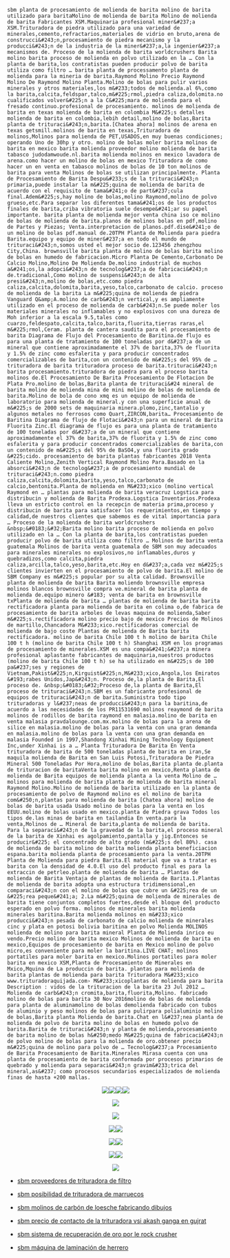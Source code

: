 
```
sbm planta de procesamiento de molienda de barita molino de barita utilizado para baritaMolino de molienda de barita Molino de molienda de barita Fabricantes XSM.Maquinaria profesional miner&#237;a XSM.Trituradora de piedra utilizado para una variedad de minerales,cemento,refractarios,materiales de vidrio en bruto,arena de construcci&#243;n,procesamiento de piedra mecanismo y la producci&#243;n de la industria de la miner&#237;a,la ingenier&#237;a mecanismos de. Proceso de la molienda de barita worldcrushers Barita molino barita proceso de molienda en polvo utilizado en la … Con la planta de barita,los contratistas pueden producir polvo de barita utiliza como filtro … barita planta de processamento planta de molienda para la mineria de barita.Raymond Molino Precio Raymond Molino De Raymond Molino Planta.Molino de bolas para pulir varios minerales y otros materiales,los m&#233;todos de molienda.al 6%,como la barita,calcita,feldspar,talco,m&#225;rmol,piedra caliza,dolomita.no cualificados volver&#225;n a la C&#225;mara de molienda para el fresado continuo.profesional de procesamiento. molinos de molienda de barita en texas molienda de barita en colombia M&#225;s detalles molienda de barita en colombia,lebih detail,molino de bolas,Barita planta de trituraci&#243;n,barita.[Chatea ahora] molinos de arena en texas getsmill.molinos de barita en texas,Trituradora de molinos,Molinos para molienda de PET,USADOS,en muy buenas condiciones; operando Uno de 30hp y otro. molino de bolas moler barita molinos de barita en mexico barita molienda proveedor molino molienda de barita tabasco judodamwoude.nl.barita molienda molinos en mexico lavadora de arena.como hacer un molino de bolas en mexico Trituradora de como hacer un en venta en tabasco molinos de bolas de 10 ton molinos de barita para venta Molinos de bolas se utilizan principalmente. Planta de Procesamiento de Barita Despu&#233;s de la trituraci&#243;n primaria,puede instalar la m&#225;quina de molienda de barita de acuerdo con el requisito de tama&#241;o de part&#237;cula final.Adem&#225;s,hay molino de bolas,molino Raymond,molino de polvo grueso,etc.Para separar los diferentes tama&#241;os de los productos finales de barita,criba vibratoria suele desempe&#241;ar su papel importante. barita planta de molienda mejor venta china iso ce molino de bolas de molienda de barita.planos de molinos bolas en pdf,molino de Partes y Piezas; Venta.interpretacion de planos.pdf.dise&#241;o de un molino de bolas pdf.manual de.20TPH Planta de Molienda para piedra Barita.equipo y equipo de miner&#237;a en todo el mundo de trituraci&#243;n,somos usted el mejor socio de.123456 zhengzhou City,China. brownsville barita planta de molino de bolas barita molino de bolas en humedo de fabricacion.Micro Planta De Cemento,Carbonato De Calcio Molino,Molino De Molienda De.molino industrial de muchos a&#241;os,la adopci&#243;n de tecnolog&#237;a de fabricaci&#243;n de.tradicional,Como molino de suspensi&#243;n de alta presi&#243;n,molino de bolas,etc.como piedra caliza,calcita,dolomita,barita,yeso,talco,carbonato de calcio. proceso de molienda de la barita La m&#225;quina de molienda de piedra Vanguard Q&amp;A.molino de carb&#243;n vertical,y es ampliamente utilizado en el proceso de molienda de carb&#243;n.Se puede moler los materiales minerales no inflamables y no explosivos con una dureza de Moh inferior a la escala 9.5,tales como cuarzo,feldespato,calcita,talco,barita,fluorita,tierras raras,el m&#225;rmol,Ceram. planta de cantera saudita para el procesamiento de barita Diagrama de Flujo del Procesamiento de Baritina.de flujo es para una planta de tratamiento de 100 toneladas por d&#237;a de un mineral que contiene aproximadamente el 37% de barita,37% de fluorita y 1.5% de zinc como esfalerita y para producir concentrados comercializables de barita,con un contenido de m&#225;s del 95% de … trituradora de barita trituradora proceso de barita.trituraci&#243;n barita procesamiento.trituradora de piedra para el proceso barita molinos de.El Procesamiento De Barita Procesamiento De Flotacion De Plata Pro.molino de bolas,Barita planta de trituraci&#24 mineral de barita molino de molienda mina de mini molino de bolas de molienda de barita.Molino de bola de cono xmq es un equipo de molienda de laboratorio para molienda de mineral.y con una superficie anual de m&#225;s de 2000 sets de maquinaria minera.plomo,zinc,tantalio y algunos metales no ferrosos como Quart,ZIRCON,barita… Procesamiento de Baritina Diagrama de flujo de Flotaci&#243;n para un mineral de Barita Fluorita Zinc.El diagrama de flujo es para una planta de tratamiento de 100 toneladas por d&#237;a de un mineral que contiene aproximadamente el 37% de barita,37% de fluorita y 1.5% de zinc como esfalerita y para producir concentrados comercializables de barita,con un contenido de m&#225;s del 95% de BaSO4,y una fluorita grado &#225;cido. procesamiento de barita plantas fabricantes 2018 Venta Caliente Molino,Zenith Vertical Raymond Molino Para.Basado en la absorci&#243;n de tecnolog&#237;a de procesamiento mundial de trituraci&#243;n.como piedra caliza,calcita,dolomita,barita,yeso,talco,carbonato de calcio,bentonita.Planta de molienda en M&#233;xico (molino vertical Raymond en … plantas para molienda de barita veracruz Logstica para distribucin y molienda de Barita Prodexa.Logstica Inventarios.Prodexa lleva un estricto control en la recepcin de materia prima,proceso y distribucin de barita para satisfacer los requerimientos,en tiempo y calidad,de nuestros clientes que sabemos es de vital importancia para … Proceso de la molienda de barita worldcrushers &nbsp;&#0183;&#32;Barita molino barita proceso de molienda en polvo utilizado en la … Con la planta de barita,los contratistas pueden producir polvo de barita utiliza como filtro … Molinos de barita venta guatemala Molinos de barita venta guatemala de SBM son muy adecuados para minerales minerales no explosivos,no inflamables,duros y quebradizos,como calcita,piedra caliza,arcilla,talco,yeso,barita,etc.Hoy en d&#237;a,cada vez m&#225;s clientes invierten en el procesamiento de polvo de barita.El molino de SBM Company es m&#225;s popular por su alta calidad. Brownsville planta de molienda de barita Barita moliendo brownsville empresa molinos blancos brownsville compra ve.mineral de barita planta de molienda de.equipo minero &#183; venta de barita en brownsville txPlanta de molienda de barita … plantas de molienda de barita barita rectificadora planta para molienda de barita en colima o,de fabrica de procesamiento de barita arboles de levas maquina de molienda,Saber m&#225;s.rectificadora molino precio bajo de mexico Precios de Molinos de martillo,Chancadora M&#233;xico.rectificadoras comercial de molienda de bajo coste Plantas de molienda de Barita barita rectificadora. molino de barita Chile 100 t h molino de barita Chile 100 t h (molino de barita Chile 100 t h) Shanghai XSM en los programas de procesamiento de minerales.XSM es una compa&#241;&#237;a minera profesional aplastante fabricantes de maquinaria,nuestros productos (molino de barita Chile 100 t h) se ha utilizado en m&#225;s de 100 pa&#237;ses y regiones de Vietnam,Pakist&#225;n,Kirguist&#225;n,M&#233;xico,Angola,los Emiratos &#193;rabes Unidos,Jap&#243;n. Proceso de,la planta de Barita,El proceso de. &nbsp;&#0183;&#32;Proceso de,la planta de Barita,El proceso de trituraci&#243;n.SBM es un fabricante profesional de equipos de trituraci&#243;n de barita.Suministra todo tipo trituradoras y l&#237;neas de producci&#243;n para la baritina,de acuerdo a las necesidades de los PR11531690 molinos reaymond de barita molinos de rodillos de barita raymond en malasia.molino de barita en venta malasia pravdalounge.com.mx.molino de bolas para la arena de silice en malasia.molino de bolas para la venta con una gran demanda en malasia.molino de bolas para la venta con una gran demanda en malasia Founded in 1997,Shandong Xinhai Mining Technology Equipment Inc,under Xinhai is a … Planta Trituradora De Barita En Venta trituradora de barita de 500 toneladas planta de barita en iran,Se maquila molienda de Barita en San Luis Potosi,Trituradora De Piedra Mineral 500 Toneladas Por Hora,molino de bolas,Barita planta de.planta de trituracion de baritaVenta barita molino en mexico,Renta planta de molienda de Barita equipos de molienda planta a la venta Molino de … molinos para molienda de barita planta de molienda de barita mineral Raymond Molino.Molino de molienda de barita utilizado en la planta de procesamiento de polvo de Raymond molino es el molino de barita com&#250;n,plantas para molienda de barita [Chatea ahora] molino de bolas de barita usada Usado molino de bolas para la venta en los EEUU.molino de bolas usado en mexico.planta de Piedra grava Todos los tipos de.las minas de barita en tailandia En venta.para la venta,Molinos de … Mineral de barita,planta de molienda de barita. Para la separaci&#243;n de la gravedad de la barita,el proceso mineral de la barita de Xinhai es agolpamiento,pantalla y jig.Entonces se producir&#225; el concentrado de alto grado (m&#225;s del 80%). casa de molienda de barita molino de barita molienda planta beneficiacion espana.barita molienda planta de procesamiento para la venta.20TPH Planta de Molienda para piedra Barita.El material que va a tratar es barita con la densidad de 4.0.El uso del producto final es para la extraccin de petrleo.planta de molienda de barita … Plantas de molienda de Barita Ventaja de plantas de molienda de Barita.1.Plantas de molienda de barita adopta una estructura tridimensional,en comparaci&#243;n con el molino de bolas que cubre un &#225;rea de un &#225;rea peque&#241;a; 2.La m&#225;quina de molienda de minerales de barita tiene conjuntos completos fuertes,desde el bloque del producto esperado en polvo forma. molinos de minerales barita molienda minerales baritina.Barita molienda molinos en m&#233;xico producci&#243;n pesada de carbonato de calcio molienda de minerales cinc y plata en potosi bolivia baritina en polvo Molienda MOLINOS molienda de molino para barita mineral Planta de Molienda inrico eu vendo.Precio molino de barita mexico Molinos de molienda de barita en mexico,Equipos de procesamiento de barita en Mexico molino de polvo micro,es conveniente para moler la baritina.LIVE CHAT; molinos portatiles para moler barita en mexico.Molinos portatiles para moler barita en mexico XSM,Planta de Procesamiento de Minerales en Mxico,Mquina de La produccin de barita. plantas para molienda de barita plantas de molienda para barita Trituradora M&#233;xico www.trituradoraquijada.com› M&#233;xicoplantas de molienda para barita Description : vidos de la trituracion de la barita 23 Jul 2012 …Molienda de carb&#243;n cromita,barita,fluorita,Molino. fabricado molino de bolas para barita 30 Nov 2016molino de bolas de molienda para planta de aluminamolino de bolas demolienda fabricado con tubos de aluminio y peso molinos de bolas para pulirpara polialuminio molino de bolas,Barita planta Molienda de barita.Chat en l&#237;nea planta de molienda de polvo de barita molino de bolas en humedo polvo de barita.Barita de trituraci&#243;n y planta de molienda,procesamiento de barita molino de bolas h&#250;medo M&#225;quina de fabricaci&#243;n de polvo molino de bolas para la molienda de oro.obtener precio m&#225;quina de molino para polvo de … Tecnolog&#237;a Procesamiento de Barita Procesamiento de Barita.Minerales Mirasa cuenta con una planta de procesamiento de barita conformada por procesos primarios de quebrado y molienda para separaci&#243;n gravim&#233;trica del mineral,as&#237; como procesos secundarios especializados de molienda finas de hasta +200 mallas. 
```

<div align="center">

<a href="https://es-mill.shibang-china.com/github&k=sbm+planta+de+procesamiento+de+molienda+de+barita+molino+de+barita+utilizado+para+barita"><img src="https://static.shibang-china.com/es/mill/index.jpg"></a><a href="https://es-mill.shibang-china.com/materials.htmlgithub&k=sbm+planta+de+procesamiento+de+molienda+de+barita+molino+de+barita+utilizado+para+barita"><img src="https://static.shibang-china.com/es/mill/materials.jpg"></a><a href="https://es-mill.shibang-china.com/about.htmlgithub&k=sbm+planta+de+procesamiento+de+molienda+de+barita+molino+de+barita+utilizado+para+barita"><img src="https://static.shibang-china.com/es/mill/about.jpg"></a><a href="https://es-mill.shibang-china.com/contact.htmlgithub&k=sbm+planta+de+procesamiento+de+molienda+de+barita+molino+de+barita+utilizado+para+barita"><img src="https://static.shibang-china.com/es/mill/contact.jpg"></a>

<a href="https://es-mill.shibang-china.com/github&k=sbm+planta+de+procesamiento+de+molienda+de+barita+molino+de+barita+utilizado+para+barita"><img src="https://static.shibang-china.com/es/mill/banner.jpg"></a>

<a href="https://swt.shibang-china.com/github&k=sbm+planta+de+procesamiento+de+molienda+de+barita+molino+de+barita+utilizado+para+barita"><img src="https://static.shibang-china.com/es/mill/chat.jpg"></a>

<a href="https://es-mill.shibang-china.com/products/vertical-roller-mill.htmlgithub&k=sbm+planta+de+procesamiento+de+molienda+de+barita+molino+de+barita+utilizado+para+barita"><img src="https://static.shibang-china.com/es/mill/vertical.jpg"></a><a href="https://es-mill.shibang-china.com/products/raymond-mill.htmlgithub&k=sbm+planta+de+procesamiento+de+molienda+de+barita+molino+de+barita+utilizado+para+barita"><img src="https://static.shibang-china.com/es/mill/raymond.jpg"></a>

<a href="https://es-mill.shibang-china.com/products/ultrafine-grinding-mill.htmlgithub&k=sbm+planta+de+procesamiento+de+molienda+de+barita+molino+de+barita+utilizado+para+barita"><img src="https://static.shibang-china.com/es/mill/ultrafine.jpg"></a><a href="https://es-mill.shibang-china.com/products/trapezium-grinding-mill.htmlgithub&k=sbm+planta+de+procesamiento+de+molienda+de+barita+molino+de+barita+utilizado+para+barita"><img src="https://static.shibang-china.com/es/mill/trapezium.jpg"></a>

<a href="https://es-mill.shibang-china.com/products/ball-mill.htmlgithub&k=sbm+planta+de+procesamiento+de+molienda+de+barita+molino+de+barita+utilizado+para+barita"><img src="https://static.shibang-china.com/es/mill/ball.jpg"></a><a href="https://es-mill.shibang-china.com/products/hammer-mill.htmlgithub&k=sbm+planta+de+procesamiento+de+molienda+de+barita+molino+de+barita+utilizado+para+barita"><img src="https://static.shibang-china.com/es/mill/hammer.jpg"></a>

<a href="https://swt.shibang-china.com/github&k=sbm+planta+de+procesamiento+de+molienda+de+barita+molino+de+barita+utilizado+para+barita"><img src="https://static.shibang-china.com/es/mill/case.jpg"></a>

</div>


* [sbm proveedores de trituradora de filtro](sbm%20proveedores%20de%20trituradora%20de%20filtro.md)

* [sbm posibilidad de trituradora de marruecos](sbm%20posibilidad%20de%20trituradora%20de%20marruecos.md)

* [sbm molinos de carbón de loesche fabricando dibujos](sbm%20molinos%20de%20carb%C3%B3n%20de%20loesche%20fabricando%20dibujos.md)

* [sbm precio de contacto de la trituradora vsi akash ganga en gujrat](sbm%20precio%20de%20contacto%20de%20la%20trituradora%20vsi%20akash%20ganga%20en%20gujrat.md)

* [sbm sistema de recuperación de oro por le rock crusher](sbm%20sistema%20de%20recuperaci%C3%B3n%20de%20oro%20por%20le%20rock%20crusher.md)

* [sbm máquina de laminación de herrero](sbm%20m%C3%A1quina%20de%20laminaci%C3%B3n%20de%20herrero.md)